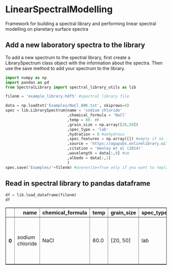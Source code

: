 # LinearSpectralModelling

Framework for building a spectral library and performing linear spectral modelling on planetary surface spectra

## Add a new laboratory spectra to the library

To add a new spectrum to the spectral library, first create a LibrarySpectrum class object with the information about the spectra. Then use the save method to add your spectrum to the library.


```python
import numpy as np
import pandas as pd
from SpectralLibrary import spectral_library_utils as lib

filenm = 'example_library.hdf5' #spectral library file

data = np.loadtxt('Examples/NaCl_80K.txt', skiprows=4)
spec = lib.LibrarySpectrum(name = 'sodium chloride'
                           ,chemical_formula = 'NaCl'
                           ,temp = 80. #K
                           ,grain_size = np.array([20,50])
                           ,spec_type = 'lab'
                           ,hydration = 0 #anhydrous
                           ,spec_features = np.array([]) #empty if no features of note
                           ,source = 'https://agupubs.onlinelibrary.wiley.com/action/downloadSupplement?doi=10.1002%2F2013JE004565&file=jgre20327-sup-0014-dataSetS13.txt'
                           ,citation = 'Hanley et al (2014)'
                           ,wavelength = data[:,0] #um
                           ,albedo = data[:,1]
                           )
spec.save('Examples/'+filenm) #overwrite=True only if you want to replace an existing object with the same name
```

## Read in spectral library to pandas dataframe


```python
df = lib.load_dataframe(filenm)
df
```




<div>
<style scoped>
    .dataframe tbody tr th:only-of-type {
        vertical-align: middle;
    }

    .dataframe tbody tr th {
        vertical-align: top;
    }

    .dataframe thead th {
        text-align: right;
    }
</style>
<table border="1" class="dataframe">
  <thead>
    <tr style="text-align: right;">
      <th></th>
      <th>name</th>
      <th>chemical_formula</th>
      <th>temp</th>
      <th>grain_size</th>
      <th>spec_type</th>
      <th>hydration</th>
      <th>spec_features</th>
      <th>source</th>
      <th>citation</th>
      <th>wavelength</th>
      <th>albedo</th>
    </tr>
  </thead>
  <tbody>
    <tr>
      <th>0</th>
      <td>sodium chloride</td>
      <td>NaCl</td>
      <td>80.0</td>
      <td>[20, 50]</td>
      <td>lab</td>
      <td>0</td>
      <td>[]</td>
      <td>https://agupubs.onlinelibrary.wiley.com/action...</td>
      <td>Hanley et al (2014)</td>
      <td>[0.35, 0.351, 0.352, 0.353, 0.354, 0.355, 0.35...</td>
      <td>[0.256260774, 0.258040028, 0.260486898, 0.2613...</td>
    </tr>
  </tbody>
</table>
</div>


